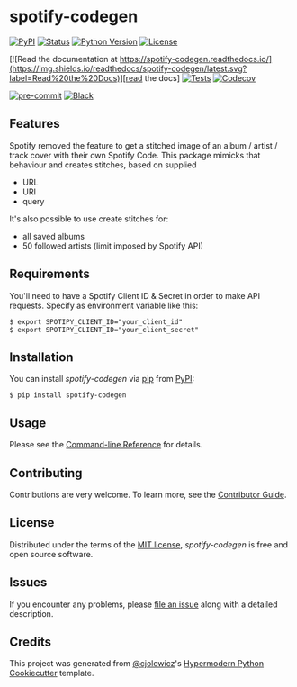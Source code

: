 # spotify-codegen

[![PyPI](https://img.shields.io/pypi/v/spotify-codegen.svg)][pypi_]
[![Status](https://img.shields.io/pypi/status/spotify-codegen.svg)][status]
[![Python Version](https://img.shields.io/pypi/pyversions/spotify-codegen)][python version]
[![License](https://img.shields.io/pypi/l/spotify-codegen)][license]

[![Read the documentation at https://spotify-codegen.readthedocs.io/](https://img.shields.io/readthedocs/spotify-codegen/latest.svg?label=Read%20the%20Docs)][read the docs]
[![Tests](https://github.com/tilschuenemann/spotify-codegen/workflows/Tests/badge.svg)][tests]
[![Codecov](https://codecov.io/gh/tilschuenemann/spotify-codegen/branch/main/graph/badge.svg)][codecov]

[![pre-commit](https://img.shields.io/badge/pre--commit-enabled-brightgreen?logo=pre-commit&logoColor=white)][pre-commit]
[![Black](https://img.shields.io/badge/code%20style-black-000000.svg)][black]

[pypi_]: https://pypi.org/project/spotify-codegen/
[status]: https://pypi.org/project/spotify-codegen/
[python version]: https://pypi.org/project/spotify-codegen
[read the docs]: https://spotify-codegen.readthedocs.io/
[tests]: https://github.com/tilschuenemann/spotify-codegen/actions?workflow=Tests
[codecov]: https://app.codecov.io/gh/tilschuenemann/spotify-codegen
[pre-commit]: https://github.com/pre-commit/pre-commit
[black]: https://github.com/psf/black

## Features

Spotify removed the feature to get a stitched image of an album / artist / track cover with their own Spotify Code. This package mimicks that behaviour and creates stitches, based on supplied

- URL
- URI
- query

It's also possible to use create stitches for:

- all saved albums
- 50 followed artists (limit imposed by Spotify API)

## Requirements

You'll need to have a Spotify Client ID & Secret in order to make API requests. Specify as environment variable like this:

```console
$ export SPOTIPY_CLIENT_ID="your_client_id"
$ export SPOTIPY_CLIENT_ID="your_client_secret"
```

## Installation

You can install _spotify-codegen_ via [pip] from [PyPI]:

```console
$ pip install spotify-codegen
```

## Usage

Please see the [Command-line Reference] for details.

## Contributing

Contributions are very welcome.
To learn more, see the [Contributor Guide].

## License

Distributed under the terms of the [MIT license][license],
_spotify-codegen_ is free and open source software.

## Issues

If you encounter any problems,
please [file an issue] along with a detailed description.

## Credits

This project was generated from [@cjolowicz]'s [Hypermodern Python Cookiecutter] template.

[@cjolowicz]: https://github.com/cjolowicz
[pypi]: https://pypi.org/
[hypermodern python cookiecutter]: https://github.com/cjolowicz/cookiecutter-hypermodern-python
[file an issue]: https://github.com/tilschuenemann/spotify-codegen/issues
[pip]: https://pip.pypa.io/

<!-- github-only -->

[license]: https://github.com/tilschuenemann/spotify-codegen/blob/main/LICENSE
[contributor guide]: https://github.com/tilschuenemann/spotify-codegen/blob/main/CONTRIBUTING.md
[command-line reference]: https://spotify-codegen.readthedocs.io/en/latest/usage.html
